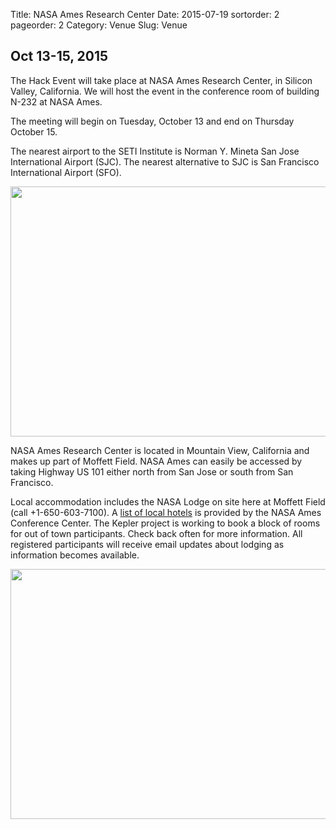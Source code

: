 Title: NASA Ames Research Center
Date: 2015-07-19
sortorder: 2
pageorder: 2
Category: Venue
Slug: Venue

Oct 13-15, 2015
---

The Hack Event will take place at NASA Ames Research Center, in Silicon Valley, California. We will host the event in the conference room of building N-232 at NASA Ames. 

The meeting will begin on Tuesday, October 13 and end on Thursday October 15.

The nearest airport to the SETI Institute is Norman Y. Mineta San Jose International Airport (SJC). The nearest alternative to SJC is San Francisco International Airport (SFO).  

<a href="https://www.google.com/maps/place/NASA+Ames+Bldg+N-232,+Mountain+View,+CA+94043/">
<img src="http://maps.googleapis.com/maps/api/staticmap?center=NASA+Ames+Bldg+N-232,+Mountain+View,+CA+94043&zoom=9&scale=2&size=600x400&maptype=roadmap&format=png&visual_refresh=true&markers=size:mid%7Ccolor:red%7Clabel:A%7CNASA+Ames+Bldg+N-232,+Mountain+View,+CA+94043" width="600" height="400">
</a>

NASA Ames Research Center is located in Mountain View, California and makes up part of Moffett Field. NASA Ames can easily be accessed by taking Highway US 101 either north from San Jose or south from San Francisco.

Local accommodation includes the NASA Lodge on site here at Moffett Field (call +1-650-603-7100). A [list of local hotels](http://naccenter.arc.nasa.gov/links.php#hotel) is provided by the NASA Ames Conference Center.  The Kepler project is working to book a block of rooms for out of town participants.  Check back often for more information.  All registered participants will receive email updates about lodging as information becomes available.

<a href="https://www.google.com/maps/place/NASA+Ames+Bldg+N-232,+Mountain+View,+CA+94043/">
<img src="http://maps.googleapis.com/maps/api/staticmap?center=NASA+Ames+Bldg+N-232,+Mountain+View,+CA+94043&zoom=12&scale=2&size=600x400&maptype=roadmap&format=png&visual_refresh=true&markers=size:small%7Ccolor:red%7Clabel:A%7CNASA+Ames+Bldg+N-232,+Mountain+View,+CA+94043" width="600" height="400">
</a>
